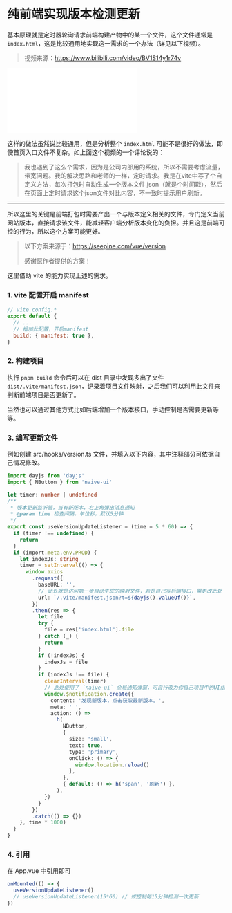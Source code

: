 # 纯前端实现版本检测更新

基本原理就是定时器轮询请求前端构建产物中的某一个文件，这个文件通常是 `index.html`，这是比较通用地实现这一需求的一个办法（详见以下视频）。

> 视频来源：https://www.bilibili.com/video/BV1S14y1r74v

<iframe src="//player.bilibili.com/player.html?isOutside=true&aid=788494845&bvid=BV1S14y1r74v&cid=1264741362&p=1" scrolling="no" border="0" frameborder="no" framespacing="0" allowfullscreen="true"></iframe>

这样的做法虽然说比较通用，但是分析整个 `index.html` 可能不是很好的做法，即使首页入口文件不复杂。如上面这个视频的一个评论说的：

> 我也遇到了这么个需求，因为是公司内部用的系统，所以不需要考虑流量，带宽问题。我的解决思路和老师的一样，定时请求。我是在vite中写了个自定义方法，每次打包时自动生成一个版本文件.json（就是个时间戳），然后在页面上定时请求这个json文件对比内容，不一致时提示用户刷新。

---

所以这里的关键是前端打包时需要产出一个与版本定义相关的文件，专门定义当前网站版本，直接请求该文件，能减轻客户端分析版本变化的负担。并且这是前端可控的行为，所以这个方案可能更好。

> 以下方案来源于：https://seepine.com/vue/version
>
> 感谢原作者提供的方案！

这里借助 vite 的能力实现上述的需求。

### 1. vite 配置开启 manifest

``` js
// vite.config.*
export default {
  // ...
  // 增加此配置，开启manifest
  build: { manifest: true },
}
```

### 2. 构建项目

执行 `pnpm build` 命令后可以在 dist 目录中发现多出了文件 `dist/.vite/manifest.json`，记录着项目文件映射，之后我们可以利用此文件来判断前端项目是否更新了。

当然也可以通过其他方式比如后端增加一个版本接口，手动控制是否需要更新等等。

### 3. 编写更新文件

例如创建 src/hooks/version.ts 文件，并填入以下内容，其中注释部分可依据自己情况修改。

``` ts
import dayjs from 'dayjs'
import { NButton } from 'naive-ui'

let timer: number | undefined
/**
 * 版本更新监听器，当有新版本，右上角弹出消息通知
 * @param time 检查间隔，单位秒，默认5分钟
 */
export const useVersionUpdateListener = (time = 5 * 60) => {
  if (timer !== undefined) {
    return
  }
  if (import.meta.env.PROD) {
    let indexJs: string
    timer = setInterval(() => {
      window.axios
        .request({
          baseURL: '',
          // 此处就是访问第一步自动生成的映射文件，若是自己写后端接口，需更改此处
          url: `/.vite/manifest.json?t=${dayjs().valueOf()}`,
        })
        .then(res => {
          let file
          try {
            file = res['index.html'].file
          } catch (_) {
            return
          }
          if (!indexJs) {
            indexJs = file
          }
          if (indexJs !== file) {
            clearInterval(timer)
            // 此处使用了 `naive-ui` 全局通知弹窗，可自行改为你自己项目中的UI组件
            window.$notification.create({
              content: '发现新版本，点击获取最新版本。',
              meta: ' ',
              action: () =>
                h(
                  NButton,
                  {
                    size: 'small',
                    text: true,
                    type: 'primary',
                    onClick: () => {
                      window.location.reload()
                    },
                  },
                  { default: () => h('span', '刷新') },
                ),
            })
          }
        })
        .catch(() => {})
    }, time * 1000)
  }
}
```

### 4. 引用

在 App.vue 中引用即可

``` ts
onMounted(() => {
  useVersionUpdateListener()
  // useVersionUpdateListener(15*60) // 或控制每15分钟检测一次更新
})
```
